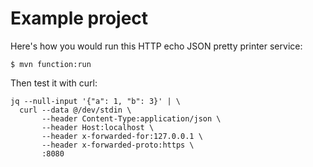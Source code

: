 # Example project

Here's how you would run this HTTP echo JSON pretty printer service:

```shell
$ mvn function:run
```

Then test it with curl:

```shell
jq --null-input '{"a": 1, "b": 3}' | \
  curl --data @/dev/stdin \
       --header Content-Type:application/json \
       --header Host:localhost \
       --header x-forwarded-for:127.0.0.1 \
       --header x-forwarded-proto:https \
       :8080
```

